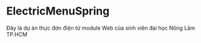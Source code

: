 # ElectricMenuSpring
Đây là dự án thực đơn điện tử module Web của sinh viên đại học Nông Lâm TP.HCM
